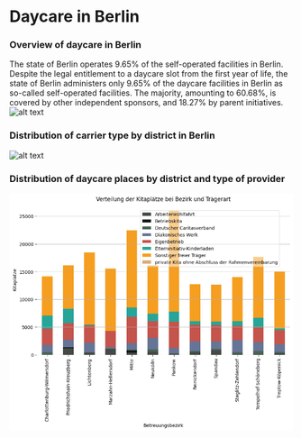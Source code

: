 # Daycare in Berlin

### Overview of daycare in Berlin
The state of Berlin operates 9.65% of the self-operated facilities in Berlin. Despite the legal entitlement to a daycare slot from the first year of life, the state of Berlin administers only 9.65% of the daycare facilities in Berlin as so-called self-operated facilities. The majority, amounting to 60.68%, is covered by other independent sponsors, and 18.27% by parent initiatives.
<br>
![alt text](https://github.com/JeanneDuPre/daycare_in_berlin/blob/main/images/pie_chart_tr%C3%A4gerarten.png)
### Distribution of carrier type by district in Berlin

![alt text](https://github.com/JeanneDuPre/daycare_in_berlin/blob/main/images/stacked_bar_plot_Tr%C3%A4ger_Bezirk.png)
### Distribution of daycare places by district and type of provider
![alt text](https://github.com/JeanneDuPre/daycare_in_berlin/blob/main/images/stacked_bar_plot_Tr%C3%A4ger_Pl%C3%A4tze.png)
